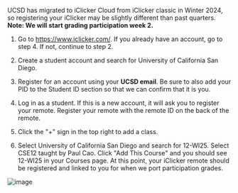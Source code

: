UCSD has migrated to iClicker Cloud from iClicker classic in Winter 2024, so registering your iClicker may be slightly different than past quarters. **Note: We will start grading participation week 2.**

1) Go to https://www.iclicker.com/. If you already have an account, go to step 4. If not, continue to step 2.

2) Create a student account and search for University of California San Diego.

3) Register for an account using your **UCSD email**. Be sure to also add your PID to the Student ID section so that we can confirm that it is you.

4) Log in as a student. If this is a new account, it will ask you to register your remote. Register your remote with the remote ID on the back of the remote.

5) Click the "+" sign in the top right to add a class.

6) Select University of California San Diego and search for 12-WI25. Select CSE12 taught by Paul Cao. Click "Add This Course" and you should see 12-WI25 in your Courses page. At this point, your iClicker remote should be registered and linked to you for when we port participation grades. 

![image](https://github.com/user-attachments/assets/24a763e5-0e32-44fb-9521-bf5e9c1fab13)

